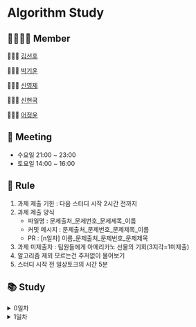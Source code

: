 # Algorithm Study
## 👨‍👨‍👧‍👦 Member
👨🏻‍💻 [김선후](https://github.com/tjsgnrla97)

👩🏻‍💻 [박기윤](https://github.com/yoonArchive)

👨🏻‍💻 [신영제](https://github.com/shinyoungjei)

👨🏻‍💻 [신현국](https://github.com/sh1nnnn)

👩🏻‍💻 [어정윤](https://github.com/jeongyuneo)

## 📅 Meeting
- 수요일 21:00 ~ 23:00
- 토요일 14:00 ~ 16:00

## 📌 Rule
1. 과제 제출 기한 : 다음 스터디 시작 2시간 전까지
2. 과제 제출 양식
   - 파일명 : 문제출처_문제번호_문제제목_이름
   - 커밋 메시지 : 문제출처_문제번호_문제제목_이름
   - PR : [n일차] 이름_문제출처_문제번호_문제제목
3. 과제 미제출자 : 팀원들에게 아메리카노 선물의 기회(3지각=1미제출)
4. 알고리즘 제외 모르는건 주저없이 물어보기
5. 스터디 시작 전 일상토크의 시간 5분

## 📚 Study
<details>
    <summary>0일차</summary>

- [마크다운](day0/마크다운/)
- [Git 명령어](day0/git/)
</details>
<details>
    <summary>1일차</summary>

- [BOJ_1018_체스판 다시 칠하기](day1/BOJ_1018_체스판다시칠하기/)
</details>